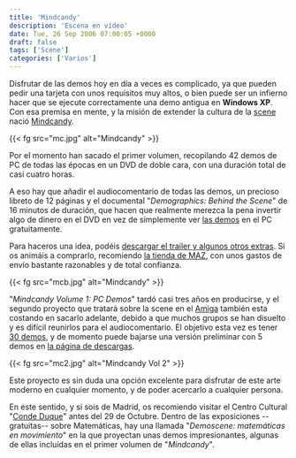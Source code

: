 ```yaml
---
title: 'Mindcandy'
description: 'Escena en vídeo'
date: Tue, 26 Sep 2006 07:00:05 +0000
draft: false
tags: ['Scene']
categories: ['Varios']
---
```


Disfrutar de las demos hoy en día a veces es complicado, ya que pueden pedir una tarjeta con unos requisitos muy altos, o bien puede ser un infierno hacer que se ejecute correctamente una demo antigua en **Windows XP**. Con esa premisa en mente, y la misión de extender la cultura de la [scene](http://es.wikipedia.org/wiki/Demoscene) nació [Mindcandy](http://www.mindcandydvd.com/).

{{< fg src="mc.jpg" alt="Mindcandy" >}}

Por el momento han sacado el primer volumen, recopilando 42 demos de PC de todas las épocas en un DVD de doble cara, con una duración total de casi cuatro horas.

A eso hay que añadir el audiocomentario de todas las demos, un precioso libreto de 12 páginas y el documental "_Demographics: Behind the Scene_" de 16 minutos de duración, que hacen que realmente merezca la pena invertir algo de dinero en el DVD en vez de simplemente ver [las demos](http://www.mindcandydvd.com/demos) en el PC gratuitamente.

Para haceros una idea, podéis [descargar el trailer y algunos otros extras](http://www.mindcandydvd.com/downloads). Si os animáis a comprarlo, recomiendo [la tienda de MAZ](http://www.maz-sound.com/index.php?show=product&id=17), con unos gastos de envío bastante razonables y de total confianza.

{{< fg src="mcb.jpg" alt="Mindcandy" >}}

"_Mindcandy Volume 1: PC Demos_" tardó casi tres años en producirse, y el segundo proyecto que tratará sobre la scene en el [Amiga](http://es.wikipedia.org/wiki/Commodore_Amiga) también esta costando en sacarlo adelante, debido a que muchos grupos se han disuelto y es difícil reunirlos para el audiocomentario. El objetivo esta vez es tener [30 demos](http://www.demodvd.org/contents), y de momento puede bajarse una versión preliminar con 5 demos en [la página de descargas](http://www.demodvd.org/downloads).

{{< fg src="mc2.jpg" alt="Mindcandy Vol 2" >}}

Este proyecto es sin duda una opción excelente para disfrutar de este arte moderno en cualquier momento, y de poder acercarlo a cualquier persona.

En este sentido, y si sois de Madrid, os recomiendo visitar el Centro Cultural "[Conde Duque](http://www.munimadrid.es/condeduque/)" antes del 29 de Octubre. Dentro de las exposiciones --gratuitas-- sobre Matemáticas, hay una llamada "_Demoscene: matemáticas en movimiento_" en la que proyectan unas demos impresionantes, algunas de ellas incluídas en el primer volumen de "_Mindcandy_".